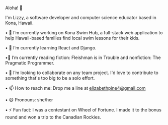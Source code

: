 Aloha! 🤙

I'm Lizzy, a software developer and computer science educator based in Kona, Hawaii.

• 🔭 I’m currently working on Kona Swim Hub, a full-stack web application to help Hawaii-based families find local swim lessons for their kids.

• 🌱 I’m currently learning React and Django.

•📘 I’m currently reading fiction: Fleishman is in Trouble and nonfiction: The Pragmatic Programmer.

• 👯 I’m looking to collaborate on any team project. I'd love to contribute to something that's too big to be a solo effort.

• 📫 How to reach me: Drop me a line at elizabethpine4@gmail.com

• 😄 Pronouns: she/her

• ⚡ Fun fact: I was a contestant on Wheel of Fortune. I made it to the bonus round and won a trip to the Canadian Rockies.

